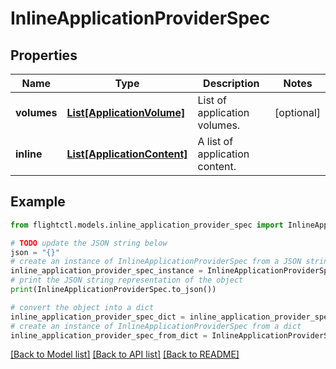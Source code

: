 # InlineApplicationProviderSpec


## Properties

Name | Type | Description | Notes
------------ | ------------- | ------------- | -------------
**volumes** | [**List[ApplicationVolume]**](ApplicationVolume.md) | List of application volumes. | [optional] 
**inline** | [**List[ApplicationContent]**](ApplicationContent.md) | A list of application content. | 

## Example

```python
from flightctl.models.inline_application_provider_spec import InlineApplicationProviderSpec

# TODO update the JSON string below
json = "{}"
# create an instance of InlineApplicationProviderSpec from a JSON string
inline_application_provider_spec_instance = InlineApplicationProviderSpec.from_json(json)
# print the JSON string representation of the object
print(InlineApplicationProviderSpec.to_json())

# convert the object into a dict
inline_application_provider_spec_dict = inline_application_provider_spec_instance.to_dict()
# create an instance of InlineApplicationProviderSpec from a dict
inline_application_provider_spec_from_dict = InlineApplicationProviderSpec.from_dict(inline_application_provider_spec_dict)
```
[[Back to Model list]](../README.md#documentation-for-models) [[Back to API list]](../README.md#documentation-for-api-endpoints) [[Back to README]](../README.md)


